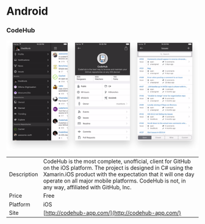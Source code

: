 # Android

### CodeHub

![Aurees](../.gitbook/assets/codehub.png)

|  |  |
| :--- | :--- |
| Description | CodeHub is the most complete, unofficial, client for GitHub on the iOS platform. The project is designed in C# using the Xamarin.iOS product with the expectation that it will one day operate on all major mobile platforms. CodeHub is not, in any way, affiliated with GitHub, Inc. |
| Price | Free |
| Platform | iOS |
| Site | [http://codehub-app.com/](http://codehub-app.com/) |